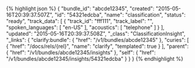 {% highlight json %}
{
    "bundle_id": "abcde12345",
    "created": "2015-05-16T20:39:37.507Z",
    "id": "54321edcba",
    "name": "classification",
    "status": "ready",
    "track_data": [
        {
            "track_id": "fff111",
            "track_label": "",
            "spoken_languages": [
	        "en-US"
            ],
            "acoustics": [
	        "telephone"
            ]
        }
    ],
    "updated": "2015-05-16T20:39:37.508Z",
    "_class": "ClassificationInsight",
    "_links": {
        "clarify:bundle": {
            "href": "/v1/bundles/abcde12345"
        },
        "curies": [
            {
                "href": "/docs/rels/{rel}",
                "name": "clarify",
                "templated": true
            }
        ],
        "parent": {
            "href": "/v1/bundles/abcde12345/insights"
        },
        "self": {
            "href": "/v1/bundles/abcde12345/insights/54321edcba"
        }
    }
}
{% endhighlight %}